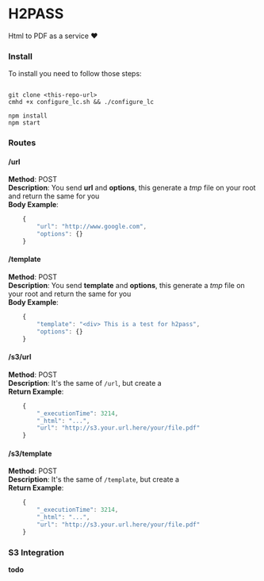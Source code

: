 # H2PASS
Html to PDF as a service :heart:  

### Install
To install you need to follow those steps:

```

git clone <this-repo-url>
cmhd +x configure_lc.sh && ./configure_lc

npm install
npm start

```

### Routes

#### /url
**Method**: POST  
**Description**: You send **url** and **options**, this generate a *tmp* file on your root and return the same for you  
**Body Example**:  
```js
    {
        "url": "http://www.google.com",
        "options": {}
    }
```  

#### /template
**Method**: POST  
**Description**: You send **template** and **options**, this generate a *tmp* file on your root and return the same for you  
**Body Example**:  
```js
    {
        "template": "<div> This is a test for h2pass",
        "options": {}
    }
```

#### /s3/url
**Method**: POST  
**Description**: It's the same of `/url`, but create a   
**Return Example**:  
```js
    {
        "_executionTime": 3214,
        "_html": "...",
        "url": "http://s3.your.url.here/your/file.pdf"
    }
```

#### /s3/template
**Method**: POST  
**Description**: It's the same of `/template`, but create a   
**Return Example**:  
```js
    {
        "_executionTime": 3214,
        "_html": "...",
        "url": "http://s3.your.url.here/your/file.pdf"
    }
```

### S3 Integration
**todo**